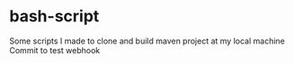 # bash-script
Some scripts I made to clone and build maven project at my local machine
Commit to test webhook